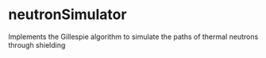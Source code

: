 # neutronSimulator
Implements the Gillespie algorithm to simulate the paths of thermal neutrons through shielding 
